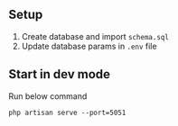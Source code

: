 ## Setup

1. Create database and import `schema.sql`
2. Update database params in `.env` file

## Start in dev mode

Run below command

```
php artisan serve --port=5051
```